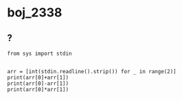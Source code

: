 # boj_2338
## ? 
```python3
from sys import stdin


arr = [int(stdin.readline().strip()) for _ in range(2)]
print(arr[0]+arr[1])
print(arr[0]-arr[1])
print(arr[0]*arr[1])
```
